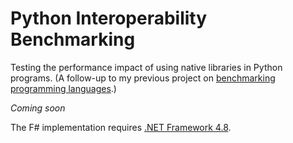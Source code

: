 # Python Interoperability Benchmarking
Testing the performance impact of using native libraries in Python programs. (A follow-up to my previous project on 
[benchmarking programming languages](https://gist.github.com/JoelEager/421b180131560ca862f4cd97f13b4495).)

*Coming soon*

The F# implementation requires [.NET Framework 4.8](https://dotnet.microsoft.com/download/dotnet-framework/net48).
